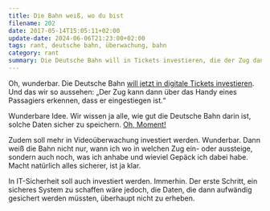 ```yaml
---
title: Die Bahn weiß, wo du bist
filename: 202
date: 2017-05-14T15:05:11+02:00
update-date: 2024-06-06T21:23:00+02:00
tags: rant, deutsche bahn, überwachung, bahn
category: rant
summary: Die Deutsche Bahn will in Tickets investieren, die der Zug dann automatisch auslesen kann. Ich habe Sicherheitsbedenken.
---
```


Oh, wunderbar. Die Deutsche Bahn [will jetzt in digitale Tickets investieren](https://www.golem.de/news/bahnchef-richard-lutz-kuenftig-kein-ticket-mehr-fuer-die-bahn-notwendig-1705-127807.html). Und das wir so aussehen: „Der Zug kann dann über das Handy eines Passagiers erkennen, dass er eingestiegen ist.“

Wunderbare Idee. Wir wissen ja alle, wie gut die Deutsche Bahn darin ist, solche Daten sicher zu speichern. [Oh, Moment!](https://hannover.ccc.de/~nexus/dbwifi/)

Zudem soll mehr in Videoüberwachung investiert werden. Wunderbar. Dann weiß die Bahn nicht nur, wann ich wo in welchen Zug ein- oder aussteige, sondern auch noch, was ich anhabe und wieviel Gepäck ich dabei habe. Macht natürlich alles sicherer, ist ja klar.

In IT-Sicherheit soll auch investiert werden. Immerhin. Der erste Schritt, ein sicheres System zu schaffen wäre jedoch, die Daten, die dann aufwändig gesichert werden müssten, überhaupt nicht zu erheben.
